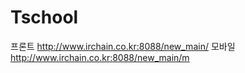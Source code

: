 # Tschool

프론트 http://www.irchain.co.kr:8088/new_main/
모바일 http://www.irchain.co.kr:8088/new_main/m
